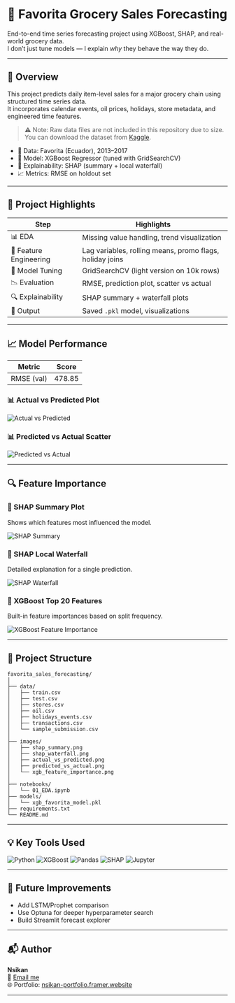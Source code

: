 # 🛒 Favorita Grocery Sales Forecasting

End-to-end time series forecasting project using XGBoost, SHAP, and real-world grocery data.  
I don’t just tune models — I explain *why* they behave the way they do.

---

## 🚀 Overview

This project predicts daily item-level sales for a major grocery chain using structured time series data.  
It incorporates calendar events, oil prices, holidays, store metadata, and engineered time features.

> ⚠️ Note: Raw data files are not included in this repository due to size.
> You can download the dataset from [Kaggle](https://www.kaggle.com/competitions/store-sales-time-series-forecasting/data).


- 📆 Data: Favorita (Ecuador), 2013–2017
- 🤖 Model: XGBoost Regressor (tuned with GridSearchCV)
- 🧠 Explainability: SHAP (summary + local waterfall)
- 📈 Metrics: RMSE on holdout set

---

## 🧠 Project Highlights

| Step | Highlights |
|------|------------|
| 📊 EDA | Missing value handling, trend visualization |
| 🔨 Feature Engineering | Lag variables, rolling means, promo flags, holiday joins |
| 🧪 Model Tuning | GridSearchCV (light version on 10k rows) |
| 📉 Evaluation | RMSE, prediction plot, scatter vs actual |
| 🔍 Explainability | SHAP summary + waterfall plots |
| 💾 Output | Saved `.pkl` model, visualizations |

---

## 📈 Model Performance

| Metric       | Score    |
|--------------|----------|
| RMSE (val)   | 478.85   |

### 📊 Actual vs Predicted Plot
![Actual vs Predicted](actual_vs_predicted.png)

### 📊 Predicted vs Actual Scatter
![Predicted vs Actual](predicted_vs_actual.png)

---

## 🔍 Feature Importance

### 📌 SHAP Summary Plot
Shows which features most influenced the model.

![SHAP Summary](shap_summary.png)

### 🧠 SHAP Local Waterfall
Detailed explanation for a single prediction.

![SHAP Waterfall](shap_waterfall.png)

### 🔢 XGBoost Top 20 Features
Built-in feature importances based on split frequency.

![XGBoost Feature Importance](xgb_feature_importance.png)

---

## 📂 Project Structure

```
favorita_sales_forecasting/
│
├── data/
│   ├── train.csv
│   ├── test.csv
│   ├── stores.csv
│   ├── oil.csv
│   ├── holidays_events.csv
│   ├── transactions.csv
│   └── sample_submission.csv
│
├── images/
│   ├── shap_summary.png
│   ├── shap_waterfall.png
│   ├── actual_vs_predicted.png
│   ├── predicted_vs_actual.png
│   └── xgb_feature_importance.png
│
├── notebooks/
│   └── 01_EDA.ipynb
├── models/
│   └── xgb_favorita_model.pkl
├── requirements.txt
└── README.md
```

---

## 💡 Key Tools Used

![Python](https://img.shields.io/badge/Python-3.10-blue)
![XGBoost](https://img.shields.io/badge/XGBoost-orange)
![Pandas](https://img.shields.io/badge/Pandas-1.4-lightgrey)
![SHAP](https://img.shields.io/badge/SHAP-black)
![Jupyter](https://img.shields.io/badge/Jupyter-Notebook-orange)

---

## 📌 Future Improvements

- Add LSTM/Prophet comparison
- Use Optuna for deeper hyperparameter search
- Build Streamlit forecast explorer

---

## 📬 Author

**Nsikan**  
📧 [Email me](mailto:nsikanumoh56@gmail.com)  
🌐 Portfolio: [nsikan-portfolio.framer.website](https://nsikan-portfolio.framer.website)

---